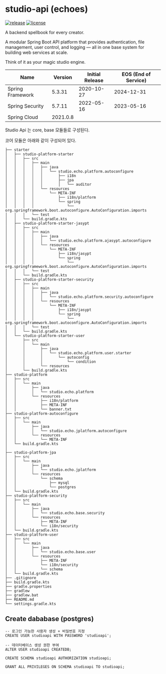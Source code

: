 # studio-api (echoes)
[![release](https://img.shields.io/badge/release-0.1-blue.svg)](https://github.com/metasfresh/metasfresh/releases/tag/5.175)
[![license](https://img.shields.io/badge/license-APACHE-blue.svg)](https://github.com/metasfresh/metasfresh/blob/master/LICENSE.md)

A backend spellbook for every creator.

A modular Spring Boot API platform that provides authentication, file management, user control, and logging — all in one base system for building web services at scale.

Think of it as your magic studio engine.

|Name|Version|Initial Release|EOS (End of Service)|
|------|---|---|---|
|Spring Framework|5.3.31|2020-10-27|2024-12-31|
|Spring Security|5.7.11|2022-05-16|2023-05-16|
|Spring Cloud | 2021.0.8 | | |

Studio Api 는 core, base 모듈들로 구성된다.

코어 모듈은 아래와 같이 구성되어 있다. 
```
├── starter 
│   ├── studio-platform-starter    
│   │   ├── src
│   │   │   ├── main
│   │   │   │   ├── java
│   │   │   │   │   └── studio.echo.platform.autoconfigure
│   │   │   │   │       ├── i18n
│   │   │   │   │       ├── jpa
│   │   │   │   │       │   └── auditor
│   │   │   │   └── resources
│   │   │   │       └── META-INF
│   │   │   │           ├── i18n/platform
│   │   │   │           └── spring
│   │   │   │               └── org.springframework.boot.autoconfigure.AutoConfiguration.imports
│   │   │   └── test
│   │   └── build.gradle.kts
│   ├── studio-platform-starter-jasypt 
│   │   ├── src
│   │   │   ├── main
│   │   │   │   ├── java
│   │   │   │   │   └── studio.echo.platform.ajasypt.autoconfigure
│   │   │   │   └── resources
│   │   │   │       └── META-INF
│   │   │   │           ├── i18n/jasypt
│   │   │   │           └── spring
│   │   │   │               └── org.springframework.boot.autoconfigure.AutoConfiguration.imports
│   │   │   └── test 
│   │   └── build.gradle.kts
│   ├── studio-platform-starter-security 
│   │   ├── src
│   │   │   ├── main
│   │   │   │   ├── java
│   │   │   │   │   └── studio.echo.platform.security.autoconfigure
│   │   │   │   └── resources
│   │   │   │       └── META-INF
│   │   │   │           ├── i18n/jasypt
│   │   │   │           └── spring
│   │   │   │               └── org.springframework.boot.autoconfigure.AutoConfiguration.imports
│   │   │   └── test 
│   │   └── build.gradle.kts
│   └── studio-platform-starter-user
│       ├── src
│       │   └── main
│       │       ├── java
│       │       │   └── studio.echo.platform.user.starter
│       │       │       └── autoconfig
│       │       │           └── condition
│       │       └── resources
│       └── build.gradle.kts
├── studio-platform
│   ├── src
│   │   └── main
│   │       ├── java
│   │       │   └── studio.echo.platform
│   │       └── resources
│   │           ├── i18n/platform
│   │           ├── META-INF
│   │           └── banner.txt
├── studio-platform-autoconfigure
│   ├── src
│   │   └── main
│   │       ├── java
│   │       │   └── studio.echo.jplatform.autoconfigure
│   │       └── resources 
│   │           └── META-INF 
│   └── build.gradle.kts   
│
├── studio-platform-jpa
│   ├── src
│   │   └── main
│   │       ├── java
│   │       │   └── studio.echo.jplatform
│   │       └── resources 
│   │           └── schema
│   │               ├── mysql
│   │               └── postgres
│   └── build.gradle.kts 
├── studio-platform-security
│   ├── src
│   │   └── main
│   │       ├── java
│   │       │   └── studio.echo.base.security
│   │       └── resources 
│   │           ├── META-INF 
│   │           └── i18n/security
│   └── build.gradle.kts 
├── studio-platform-user
│   ├── src
│   │   └── main
│   │       ├── java
│   │       │   └── studio.echo.base.user
│   │       └── resources 
│   │           ├── META-INF 
│   │           └── i18n/security
│   │           └── schema
│   └── build.gradle.kts 
├── .gitignore
├── build.gradle.kts
├── gradle.properties
├── gradlew
├── gradlew.bat
├── README.md
└── settings.gradle.kts

```




## Create dababase (postgres)
```
-- 로그인 가능한 사용자 생성 + 비밀번호 지정
CREATE USER studioapi WITH PASSWORD 'studioapi';

-- 데이터베이스 생성 권한 부여
ALTER USER studioapi CREATEDB;

CREATE SCHEMA studioapi AUTHORIZATION studioapi;

GRANT ALL PRIVILEGES ON SCHEMA studioapi TO studioapi;

```



